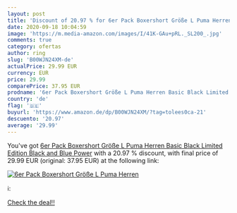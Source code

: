 ```yaml
---
layout: post
title: 'Discount of 20.97 % for 6er Pack Boxershort Größe L Puma Herren '
date: 2020-09-18 10:04:59
image: 'https://m.media-amazon.com/images/I/41K-GAu+pRL._SL200_.jpg'
comments: true
category: ofertas
author: ring
slug: 'B00WJN24XM-de'
actualPrice: 29.99 EUR
currency: EUR
price: 29.99
comparePrice: 37.95 EUR
prodname: '6er Pack Boxershort Größe L Puma Herren Basic Black Limited Edition Black and Blue Power'
country: 'de'
flag: '🇩🇪'
buyurl: 'https://www.amazon.de/dp/B00WJN24XM/?tag=tolees0ca-21'
descuento: '20.97'
average: '29.99'
---
```


You've got [6er Pack Boxershort Größe L Puma Herren Basic Black Limited Edition Black and Blue Power](https://www.amazon.de/dp/B00WJN24XM/?tag=tolees0ca-21) with a  20.97 % discount, with final price of 29.99 EUR (original: 37.95 EUR) at the following link:

[![6er Pack Boxershort Größe L Puma Herren ](https://m.media-amazon.com/images/I/41K-GAu+pRL._SL200_.jpg)](https://www.amazon.de/dp/B00WJN24XM/?tag=tolees0ca-21)

ℹ️:


[Check the deal!!](https://www.amazon.de/dp/B00WJN24XM/?tag=tolees0ca-21)
